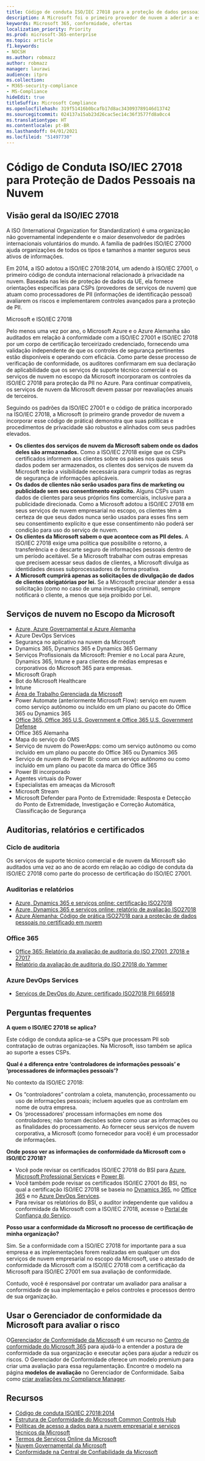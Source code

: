 ```yaml
---
title: Código de conduta ISO/IEC 27018 para a proteção de dados pessoais na nuvem
description: A Microsoft foi o primeiro provedor de nuvem a aderir a esse código de conduta de privacidade na nuvem.
keywords: Microsoft 365, conformidade, ofertas
localization_priority: Priority
ms.prod: microsoft-365-enterprise
ms.topic: article
f1.keywords:
- NOCSH
ms.author: robmazz
author: robmazz
manager: laurawi
audience: itpro
ms.collection:
- M365-security-compliance
- MS-Compliance
hideEdit: true
titleSuffix: Microsoft Compliance
ms.openlocfilehash: 319f51416b0bcafb17d8ac343093789146d13742
ms.sourcegitcommit: 024137a15ab23d26cac5ec14c36f3577fd8a0cc4
ms.translationtype: HT
ms.contentlocale: pt-BR
ms.lasthandoff: 04/01/2021
ms.locfileid: "51497730"
---
```

# <a name="isoiec-27018-code-of-practice-for-protecting-personal-data-in-the-cloud"></a>Código de Conduta ISO/IEC 27018 para Proteção de Dados Pessoais na Nuvem

## <a name="isoiec-27018-overview"></a>Visão geral da ISO/IEC 27018

A ISO (International Organization for Standardization) é uma organização não governamental independente e o maior desenvolvedor de padrões internacionais voluntários do mundo. A família de padrões ISO/IEC 27000 ajuda organizações de todos os tipos e tamanhos a manter seguros seus ativos de informações.

Em 2014, a ISO adotou a ISO/IEC 27018:2014, um adendo à ISO/IEC 27001, o primeiro código de conduta internacional relacionado à privacidade na nuvem. Baseada nas leis de proteção de dados da UE, ela fornece orientações específicas para CSPs (provedores de serviços de nuvem) que atuam como processadores de PII (informações de identificação pessoal) avaliarem os riscos e implementarem controles avançados para a proteção de PII.

Microsoft e ISO/IEC 27018

Pelo menos uma vez por ano, o Microsoft Azure e o Azure Alemanha são auditados em relação à conformidade com a ISO/IEC 27001 e ISO/IEC 27018 por um corpo de certificação terceirizado credenciado, fornecendo uma validação independente de que os controles de segurança pertinentes estão disponíveis e operando com eficácia. Como parte desse processo de verificação de conformidade, os auditores confirmaram em sua declaração de aplicabilidade que os serviços de suporte técnico comercial e os serviços de nuvem no escopo da Microsoft incorporaram os controles da ISO/IEC 27018 para proteção da PII no Azure. Para continuar compatíveis, os serviços de nuvem da Microsoft devem passar por reavaliações anuais de terceiros.

Seguindo os padrões da ISO/IEC 27001 e o código de prática incorporado na ISO/IEC 27018, a Microsoft (o primeiro grande provedor de nuvem a incorporar esse código de prática) demonstra que suas políticas e procedimentos de privacidade são robustos e alinhados com seus padrões elevados.

- **Os clientes dos serviços de nuvem da Microsoft sabem onde os dados deles são armazenados.** Como a ISO/IEC 27018 exige que os CSPs certificados informem aos clientes sobre os países nos quais seus dados podem ser armazenados, os clientes dos serviços de nuvem da Microsoft terão a visibilidade necessária para cumprir todas as regras de segurança de informações aplicáveis.
- **Os dados de clientes não serão usados para fins de marketing ou publicidade sem seu consentimento explícito.** Alguns CSPs usam dados de clientes para seus próprios fins comerciais, inclusive para a publicidade direcionada. Como a Microsoft adotou a ISO/IEC 27018 em seus serviços de nuvem empresarial no escopo, os clientes têm a certeza de que seus dados nunca serão usados para esses fins sem seu consentimento explícito e que esse consentimento não poderá ser condição para uso do serviço de nuvem.
- **Os clientes da Microsoft sabem o que acontece com as PII deles.** A ISO/IEC 27018 exige uma política que possibilite o retorno, a transferência e o descarte seguro de informações pessoais dentro de um período aceitável. Se a Microsoft trabalhar com outras empresas que precisem acessar seus dados de clientes, a Microsoft divulga as identidades desses subprocessadores de forma proativa.
- **A Microsoft cumprirá apenas as solicitações de divulgação de dados de clientes obrigatórias por lei.** Se a Microsoft precisar atender a essa solicitação (como no caso de uma investigação criminal), sempre notificará o cliente, a menos que seja proibido por Lei.

## <a name="microsoft-in-scope-cloud-services"></a>Serviços de nuvem no Escopo da Microsoft 

- [Azure, Azure Governamental e Azure Alemanha](https://aka.ms/AzureCompliance)
- Azure DevOps Services
- Segurança no aplicativo na nuvem da Microsoft
- Dynamics 365, Dynamics 365 e Dynamics 365 Germany
- Serviços Profissionais da Microsoft: Premier e no Local para Azure, Dynamics 365, Intune e para clientes de médias empresas e corporativos do Microsoft 365 para empresas.
- Microsoft Graph
- Bot do Microsoft Healthcare
- Intune
- [Área de Trabalho Gerenciada da Microsoft](/microsoft-365/managed-desktop/intro/compliance)
- Power Automate (anteriormente Microsoft Flow): serviço em nuvem como serviço autônomo ou incluído em um plano ou pacote do Office 365 ou Dynamics 365
- [Office 365, Office 365 U.S. Government e Office 365 U.S. Government Defense](https://go.microsoft.com/fwlink/p/?linkid=2077751)
- Office 365 Alemanha
- Mapa do serviço do OMS
- Serviço de nuvem do PowerApps: como um serviço autônomo ou como incluído em um plano ou pacote do Office 365 ou Dynamics 365
- Serviço de nuvem do Power BI: como um serviço autônomo ou como incluído em um plano ou pacote da marca do Office 365
- Power BI incorporado
- Agentes virtuais do Power
- Especialistas em ameaças da Microsoft
- Microsoft Stream
- Microsoft Defender para Ponto de Extremidade: Resposta e Detecção do Ponto de Extremidade, Investigação e Correção Automática, Classificação de Segurança

## <a name="audits-reports-and-certificates"></a>Auditorias, relatórios e certificados

### <a name="audit-cycle"></a>Ciclo de auditoria

Os serviços de suporte técnico comercial e de nuvem da Microsoft são auditados uma vez ao ano de acordo em relação ao código de conduta da ISO/IEC 27018 como parte do processo de certificação do ISO/IEC 27001.

### <a name="audits-and-reports"></a>Auditorias e relatórios

- [Azure, Dynamics 365 e serviços online: certificação ISO27018](https://aka.ms/azureiso27018cert)
- [Azure, Dynamics 365 e serviços online: relatório de avaliação ISO27018](https://aka.ms/azureiso27001report)
- [Azure Alemanha: Código de prática ISO27018 para a proteção de dados pessoais no certificado em nuvem](https://servicetrust.microsoft.com/Documents/ComplianceReports?downloadDocument=1&documentId=6a0dab80-8382-4af6-980c-ed2ed9a341c6)

### <a name="office-365"></a>Office 365

- [Office 365: Relatório da avaliação de auditoria do ISO 27001, 27018 e 27017](https://aka.ms/o365isoreport)
- [Relatório da avaliação de auditoria do ISO 27018 do Yammer](https://aka.ms/YammerISO27018Auditreport)

### <a name="azure-devops-services"></a>Azure DevOps Services

- [Serviços de DevOps do Azure: certificado ISO27018 PII 665918](https://go.microsoft.com/fwlink/p/?linkid=2062252)

## <a name="frequently-asked-questions"></a>Perguntas frequentes

**A quem o ISO/IEC 27018 se aplica?**

Este código de conduta aplica-se a CSPs que processam PII sob contratação de outras organizações. Na Microsoft, isso também se aplica ao suporte a esses CSPs.

**Qual é a diferença entre ‘controladores de informações pessoais’ e ‘processadores de informações pessoais’?**

No contexto da ISO/IEC 27018:

- Os “controladores” controlam a coleta, manutenção, processamento ou uso de informações pessoais; incluem aqueles que as controlam em nome de outra empresa.
- Os ‘processadores’ processam informações em nome dos controladores; não tomam decisões sobre como usar as informações ou as finalidades do processamento. Ao fornecer seus serviços de nuvem corporativa, a Microsoft (como fornecedor para você) é um processador de informações.

**Onde posso ver as informações de conformidade da Microsoft com o ISO/IEC 27018?**

- Você pode revisar os certificados ISO/IEC 27018 do BSI para [Azure](https://go.microsoft.com/fwlink/p/?linkid=2078016), [Microsoft Professional Services](https://www.bsigroup.com/Our-services/Management-system-certification/Certificate-and-Client-Directory-Search/Certificate-Client-Directory-Search-Results/?searchkey=company%3dMicrosoft%2bCorporation&licencenumber=PII%20642270) e [Power BI](https://go.microsoft.com/fwlink/p/?linkid=2078016).
- Você também pode revisar os certificados ISO/IEC 27001 do BSI, no qual a certificação ISO/IEC 27018 se baseia no [Dynamics 365](https://aka.ms/Dynamics-CRM-Online-Cert), no [Office 365](https://aka.ms/Office365-Cert) e no [Azure DevOps Services](https://go.microsoft.com/fwlink/p/?linkid=2062159).
- Para revisar os relatórios do BSI, o auditor independente que validou a conformidade da Microsoft com a ISO/IEC 27018, acesse o [Portal de Confiança do Serviço](https://aka.ms/stphelp).

**Posso usar a conformidade da Microsoft no processo de certificação de minha organização?**

Sim. Se a conformidade com a ISO/IEC 27018 for importante para a sua empresa e as implementações forem realizadas em qualquer um dos serviços de nuvem empresarial no escopo da Microsoft, use o atestado de conformidade da Microsoft com a ISO/IEC 27018 com a certificação da Microsoft para ISO/IEC 27001 em sua avaliação de conformidade.

Contudo, você é responsável por contratar um avaliador para analisar a conformidade de sua implementação e pelos controles e processos dentro de sua organização.

## <a name="use-microsoft-compliance-manager-to-assess-your-risk"></a>Usar o Gerenciador de conformidade da Microsoft para avaliar o risco

O[Gerenciador de Conformidade da Microsoft](/microsoft-365/compliance/compliance-manager) é um recurso no [Centro de conformidade do Microsoft 365](/microsoft-365/compliance/microsoft-365-compliance-center) para ajudá-lo a entender a postura de conformidade da sua organização e executar ações para ajudar a reduzir os riscos. O Gerenciador de Conformidade oferece um modelo premium para criar uma avaliação para essa regulamentação. Encontre o modelo na página **modelos de avaliação** no Gerenciador de Conformidade. Saiba como [criar avaliações no Compliance Manager](/microsoft-365/compliance/compliance-manager-assessments).

## <a name="resources"></a>Recursos

- [Código de conduta ISO/IEC 27018:2014](https://aka.ms/ISO.IEC_27018.2014)
- [Estrutura de Conformidade do Microsoft Common Controls Hub](https://www.microsoft.com/trustcenter/common-controls-hub)
- [Políticas de acesso a dados para a nuvem empresarial e serviços técnicos da Microsoft](https://www.microsoft.com/trustcenter/Privacy/Who-can-access-your-data-and-on-what-terms)
- [Termos de Serviços Online da Microsoft](https://aka.ms/Online-Services-Terms)
- [Nuvem Governamental da Microsoft](https://go.microsoft.com/fwlink/p/?linkid=2087246)
- [Conformidade na Central de Confiabilidade da Microsoft](https://www.microsoft.com/trust-center/compliance/compliance-overview)
